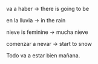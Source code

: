 
va a haber -> there is going to be

en la lluvia -> in the rain


nieve is feminine -> mucha nieve

comenzar a nevar -> start to snow

Todo va a estar bien mañana.
